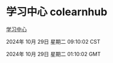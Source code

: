 # 学习中心 colearnhub
[学习中心](http://219.139.197.74:56308/colearnhub/)

2024年 10月 29日 星期二 09:10:02 CST

2024年 10月 29日 星期二 01:10:02 GMT
